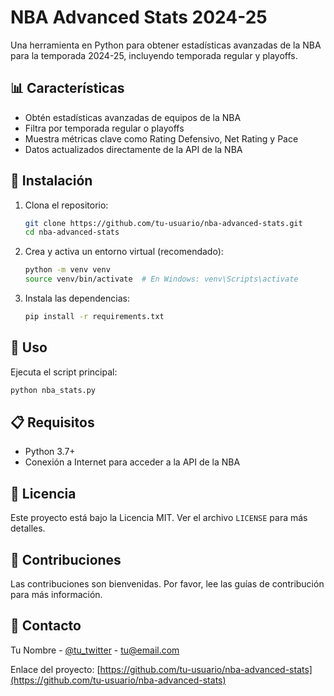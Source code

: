 # NBA Advanced Stats 2024-25

Una herramienta en Python para obtener estadísticas avanzadas de la NBA para la temporada 2024-25, incluyendo temporada regular y playoffs.

## 📊 Características

- Obtén estadísticas avanzadas de equipos de la NBA
- Filtra por temporada regular o playoffs
- Muestra métricas clave como Rating Defensivo, Net Rating y Pace
- Datos actualizados directamente de la API de la NBA

## 🚀 Instalación

1. Clona el repositorio:
   ```bash
   git clone https://github.com/tu-usuario/nba-advanced-stats.git
   cd nba-advanced-stats
   ```

2. Crea y activa un entorno virtual (recomendado):
   ```bash
   python -m venv venv
   source venv/bin/activate  # En Windows: venv\Scripts\activate
   ```

3. Instala las dependencias:
   ```bash
   pip install -r requirements.txt
   ```

## 🏀 Uso

Ejecuta el script principal:
```bash
python nba_stats.py
```

## 📋 Requisitos

- Python 3.7+
- Conexión a Internet para acceder a la API de la NBA

## 📄 Licencia

Este proyecto está bajo la Licencia MIT. Ver el archivo `LICENSE` para más detalles.

## 🤝 Contribuciones

Las contribuciones son bienvenidas. Por favor, lee las guías de contribución para más información.

## 📧 Contacto

Tu Nombre - [@tu_twitter](https://twitter.com/tu_twitter) - tu@email.com

Enlace del proyecto: [https://github.com/tu-usuario/nba-advanced-stats](https://github.com/tu-usuario/nba-advanced-stats)
